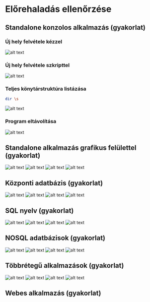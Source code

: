 # Előrehaladás ellenőrzése

## Standalone konzolos alkalmazás (gyakorlat)
### Új hely felvétele kézzel
![alt text](https://github.com/kocsist-git/training360-szoftverarchitekturak/blob/main/images/Standalone%20konzolos%20alkalmaz%C3%A1s%20(gyakorlat)-01.JPG)
### Új hely felvétele szkripttel
![alt text](https://github.com/kocsist-git/training360-szoftverarchitekturak/blob/main/images/Standalone%20konzolos%20alkalmaz%C3%A1s%20(gyakorlat)-02.JPG)
### Teljes könytárstruktúra listázása
```sh
dir \s
```
![alt text](https://github.com/kocsist-git/training360-szoftverarchitekturak/blob/main/images/Standalone%20konzolos%20alkalmaz%C3%A1s%20(gyakorlat)-03.JPG)
### Program eltávolítása
![alt text](https://github.com/kocsist-git/training360-szoftverarchitekturak/blob/main/images/Standalone%20konzolos%20alkalmaz%C3%A1s%20(gyakorlat)-04.JPG)
## Standalone alkalmazás grafikus felülettel (gyakorlat)
![alt text](https://github.com/kocsist-git/training360-szoftverarchitekturak/blob/main/images/Standalone%20alkalmaz%C3%A1s%20grafikus%20fel%C3%BClettel%20(gyakorlat)-01.JPG)
![alt text](https://github.com/kocsist-git/training360-szoftverarchitekturak/blob/main/images/Standalone%20alkalmaz%C3%A1s%20grafikus%20fel%C3%BClettel%20(gyakorlat)-02.JPG)
![alt text](https://github.com/kocsist-git/training360-szoftverarchitekturak/blob/main/images/Standalone%20alkalmaz%C3%A1s%20grafikus%20fel%C3%BClettel%20(gyakorlat)-03.JPG)
![alt text](https://github.com/kocsist-git/training360-szoftverarchitekturak/blob/main/images/Standalone%20alkalmaz%C3%A1s%20grafikus%20fel%C3%BClettel%20(gyakorlat)-04.JPG)
## Központi adatbázis (gyakorlat)
![alt text](https://github.com/kocsist-git/training360-szoftverarchitekturak/blob/main/images/K%C3%B6zponti%20adatb%C3%A1zis%20(gyakorlat)-01.JPG)
![alt text](https://github.com/kocsist-git/training360-szoftverarchitekturak/blob/main/images/K%C3%B6zponti%20adatb%C3%A1zis%20(gyakorlat)-02.JPG)
![alt text](https://github.com/kocsist-git/training360-szoftverarchitekturak/blob/main/images/K%C3%B6zponti%20adatb%C3%A1zis%20(gyakorlat)-03.JPG)
![alt text](https://github.com/kocsist-git/training360-szoftverarchitekturak/blob/main/images/K%C3%B6zponti%20adatb%C3%A1zis%20(gyakorlat)-04.JPG)
## SQL nyelv (gyakorlat)
![alt text](https://github.com/kocsist-git/training360-szoftverarchitekturak/blob/main/images/SQL%20nyelv%20(gyakorlat)-01.JPG)
![alt text](https://github.com/kocsist-git/training360-szoftverarchitekturak/blob/main/images/SQL%20nyelv%20(gyakorlat)-02.JPG)
![alt text](https://github.com/kocsist-git/training360-szoftverarchitekturak/blob/main/images/SQL%20nyelv%20(gyakorlat)-03.JPG)
![alt text](https://github.com/kocsist-git/training360-szoftverarchitekturak/blob/main/images/SQL%20nyelv%20(gyakorlat)-04.JPG)
## NOSQL adatbázisok (gyakorlat)
![alt text](https://github.com/kocsist-git/training360-szoftverarchitekturak/blob/main/images/NOSQL%20adatb%C3%A1zisok%20(gyakorlat)-01.JPG)
![alt text](https://github.com/kocsist-git/training360-szoftverarchitekturak/blob/main/images/NOSQL%20adatb%C3%A1zisok%20(gyakorlat)-02.JPG)
![alt text](https://github.com/kocsist-git/training360-szoftverarchitekturak/blob/main/images/NOSQL%20adatb%C3%A1zisok%20(gyakorlat)-03.JPG)
![alt text](https://github.com/kocsist-git/training360-szoftverarchitekturak/blob/main/images/NOSQL%20adatb%C3%A1zisok%20(gyakorlat)-04.JPG)
## Többrétegű alkalmazások (gyakorlat)
![alt text](https://github.com/kocsist-git/training360-szoftverarchitekturak/blob/main/images/T%C3%B6bbr%C3%A9teg%C5%B1%20alkalmaz%C3%A1sok%20(gyakorlat)-01.JPG)
![alt text](https://github.com/kocsist-git/training360-szoftverarchitekturak/blob/main/images/T%C3%B6bbr%C3%A9teg%C5%B1%20alkalmaz%C3%A1sok%20(gyakorlat)-02.JPG)
![alt text](https://github.com/kocsist-git/training360-szoftverarchitekturak/blob/main/images/T%C3%B6bbr%C3%A9teg%C5%B1%20alkalmaz%C3%A1sok%20(gyakorlat)-03.JPG)
![alt text](https://github.com/kocsist-git/training360-szoftverarchitekturak/blob/main/images/T%C3%B6bbr%C3%A9teg%C5%B1%20alkalmaz%C3%A1sok%20(gyakorlat)-04.JPG)
## Webes alkalmazás (gyakorlat)
